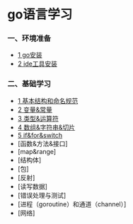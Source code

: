 # go语言学习

### 一、环境准备

- [1 go安装](https://github.com/fatjerot/goStudyBasic/blob/master/001pre_env/1_go_install.md)
- [2 ide工具安装](https://github.com/fatjerot/goStudyBasic/blob/master/001pre_env/2_vscode_go.md)

### 二、基础学习

- [1 基本结构和命名规范](https://github.com/fatjerot/goStudyBasic/blob/master/002basic/01struct&standard.md)
- [2 变量&常量](https://github.com/fatjerot/goStudyBasic/blob/master/002basic/02var&const.md)
- [3 类型&运算符](https://github.com/fatjerot/goStudyBasic/blob/master/002basic/03type&operators.md)
- [4 数组&字符串&切片]()
- [5 if&for&switch]()
- [函数&方法&接口]
- [map&range]
- [结构体]
- [包]
- [反射]
- [读写数据]
- [错误处理与测试]
- [进程（goroutine）和通道（channel）]
- [网络]
